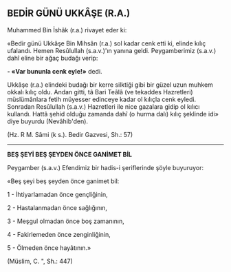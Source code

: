 ## BEDİR GÜNÜ UKKÂŞE (R.A.)

Muhammed Bin İshâk (r.a.) rivayet eder ki:

«Bedir günü Ukkâşe Bin Mihsân (r.a.) sol ka­dar cenk etti ki, elinde kılıç ufalandı. Hemen Resûlullah (s.a.v.)'ın yanına geldi. Peygamberi­miz (s.a.v.) dahî eline bir ağaç budağı verip:

**- «Var bununla cenk eyle!»** dedi.

Ukkâşe (r.a.) elindeki budağı bir kerre silktiği gibi bir güzel uzun muhkem okkalı kılıç oldu. Andan gitti, tâ Bari Teâlâ (ve tekaddes Hazretleri) müslümânlara fetih müyesser edin­ceye kadar ol kılıçla cenk eyledi. Sonradan Resûlullah (s.a.v.) Hazretleri ile nice gazalara gi­dip ol kılıcı kullandı. Hattâ şehid olduğu zaman­da dahî (o hurma dalı) kılıç şeklinde idi» diye buyurdu (Nevâhib'den).

(Hz. R M. Sâmi (k s.). Bedir Gazvesi, Sh.: 57)

<hr>

**BEŞ ŞEYİ BEŞ ŞEYDEN ÖNCE GANİMET BİL**

Peygamber (s.a.v.) Efendimiz bir hadis-i şe­riflerinde şöyle buyuruyor:

«Beş şeyi beş şeyden önce ganimet bil:

1 - İhtiyarlamadan önce gençliğinin,

2 - Hastalanmadan önce sağlığının,

3 - Meşgul olmadan önce boş zamanının,

4 - Fakirlemeden önce zenginliğinin,

5 - Ölmeden önce hayâtının.»

(Müslim, C. ", Sh.: 447)
